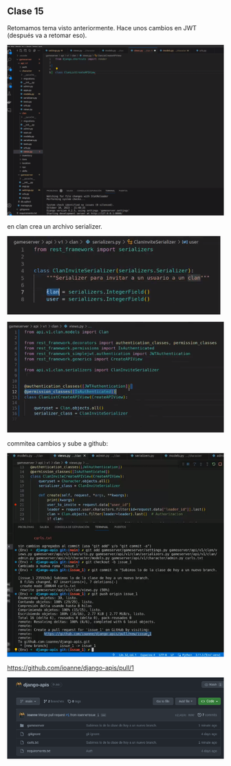 ## Clase 15

Retomamos tema visto anteriormente. Hace unos cambios en JWT (después va a retomar eso).

![](./221-assets/ppt-51-back.png)

en clan crea un archivo serializer.

![](./221-assets/ppt-52-back.png)

![](./221-assets/ppt-53-back.png)

commitea cambios y sube a github:

![](./221-assets/ppt-54-back.png)

https://github.com/ioanne/django-apis/pull/1

![](./221-assets/ppt-55-back.png)


